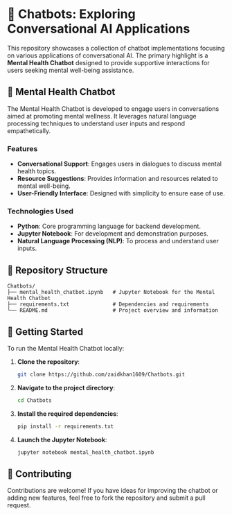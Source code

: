 
# 🤖 Chatbots: Exploring Conversational AI Applications

This repository showcases a collection of chatbot implementations focusing on various applications of conversational AI. The primary highlight is a **Mental Health Chatbot** designed to provide supportive interactions for users seeking mental well-being assistance.

## 🧠 Mental Health Chatbot

The Mental Health Chatbot is developed to engage users in conversations aimed at promoting mental wellness. It leverages natural language processing techniques to understand user inputs and respond empathetically.

### Features

- **Conversational Support**: Engages users in dialogues to discuss mental health topics.
- **Resource Suggestions**: Provides information and resources related to mental well-being.
- **User-Friendly Interface**: Designed with simplicity to ensure ease of use.

### Technologies Used

- **Python**: Core programming language for backend development.
- **Jupyter Notebook**: For development and demonstration purposes.
- **Natural Language Processing (NLP)**: To process and understand user inputs.

## 📁 Repository Structure

```
Chatbots/
├── mental_health_chatbot.ipynb   # Jupyter Notebook for the Mental Health Chatbot
├── requirements.txt              # Dependencies and requirements
└── README.md                     # Project overview and information
```

## 🚀 Getting Started

To run the Mental Health Chatbot locally:

1. **Clone the repository**:
   ```bash
   git clone https://github.com/zaidkhan1609/Chatbots.git
   ```
2. **Navigate to the project directory**:
   ```bash
   cd Chatbots
   ```
3. **Install the required dependencies**:
   ```bash
   pip install -r requirements.txt
   ```
4. **Launch the Jupyter Notebook**:
   ```bash
   jupyter notebook mental_health_chatbot.ipynb
   ```

## 🤝 Contributing

Contributions are welcome! If you have ideas for improving the chatbot or adding new features, feel free to fork the repository and submit a pull request.

